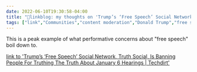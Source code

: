 ```yaml
---
date: 2022-06-10T19:30:58-04:00
title: "🔗linkblog: my thoughts on 'Trump’s ‘Free Speech’ Social Network, Truth Social, Is Banning People For Truthing The Truth About January 6 Hearings | Techdirt'"
tags: ["link","Communities","content moderation","Donald Trump","free speech","Truth Social"]
---
```

This is a peak example of what performative concerns about "free speech" boil down to.
 

[link to 'Trump’s ‘Free Speech’ Social Network, Truth Social, Is Banning People For Truthing The Truth About January 6 Hearings | Techdirt'](https://www.techdirt.com/2022/06/10/trumps-free-speech-social-network-truth-social-is-banning-people-for-truthing-the-truth-about-january-6-hearings/)
